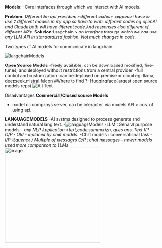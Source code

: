 **Models**: -Core interfaces through which we interact with AI models.

**Problem**: *Different llm api providers >different codes> suppose i have to use 2 different models in my app so have to write different codes eg openAI and Claude 
         both will have diferent code.And responses also different of different APIs.*
**Solution**:Langchain > *an interface through which we can use any LLM API in standardized fashion. Not much changes in code.*

Two types of AI models for communicate in langchain:

![langchainModels](https://github.com/user-attachments/assets/4a18db1a-6d28-481a-95ae-c835491b7275)

**Open Source Models**
-freely available, can be downloaded modified, fine-tuned, and deployed without restrictions from a central provider.
-full control and customization
-can be deployed on premise or cloud
eg: llama, deepseek,mistral,falcon
#Where to find ?- Huggingface(largest open source models repo)
![Alt Text](images/openmodels.png)

Disadvantages
**Commercial/Closed source Models**
- model on companys server, can be interacted via models API > cost of using api.


**LANGUAGE MODELS**
-AI systms designed to process generate and understand natural lang text.
-![languageModels](https://github.com/user-attachments/assets/4c15cbaf-72bf-4f6f-b20a-6fd6a97f59d5)
-LLM : Genaral purpose models - *any NLP Application >text,code,summarizn, ques ans. Text I/P O/P - Old - replaced by chat models.*
-Chat models : conversational task - *I/P :Squence /  Multiple of messages O/P : chat messages - newer models used more comparison to LLMs*
 <img width="314" alt="image" src="https://github.com/user-attachments/assets/05908a43-b768-4c00-b91c-dfbf939d2c95" />

